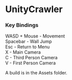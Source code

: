 # UnityCrawler
### Key Bindings ###
WASD + Mouse  -   Movement  
Spacebar      -   Wall Jump  
Esc           -   Return to Menu  
X             -   Main Camera  
C             -   Third Person Camera  
V             -   First Person Camera  
  
A build is in the Assets folder.  
